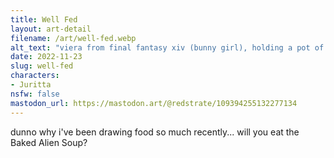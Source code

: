 ```yaml
---
title: Well Fed
layout: art-detail
filename: /art/well-fed.webp
alt_text: "viera from final fantasy xiv (bunny girl), holding a pot of baked alien soup. making eye contact to you, for approval?"
date: 2022-11-23
slug: well-fed
characters:
- Juritta
nsfw: false
mastodon_url: https://mastodon.art/@redstrate/109394255132277134
---
```

dunno why i've been drawing food so much recently... will you eat the Baked Alien Soup?
